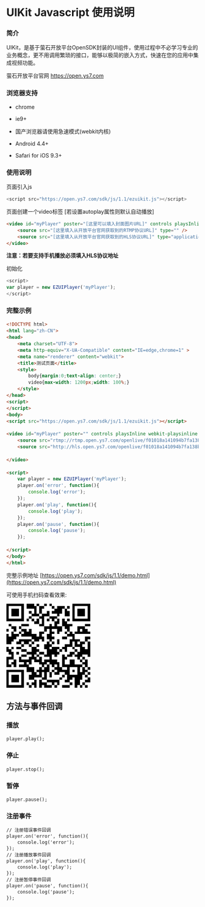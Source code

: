 # UIKit Javascript 使用说明  

### 简介
UIKit，是基于萤石开放平台OpenSDK封装的UI组件，使用过程中不必学习专业的业务概念，更不用调用繁琐的接口，能够以极简的嵌入方式，快速在您的应用中集成视频功能。

萤石开放平台官网 https://open.ys7.com


### 浏览器支持

- chrome
- ie9+
- 国产浏览器请使用急速模式(webkit内核)

- Android 4.4+
- Safari for iOS 9.3+


### 使用说明
页面引入js

```js
<script src="https://open.ys7.com/sdk/js/1.1/ezuikit.js"></script>
```
页面创建一个video标签 [若设置autoplay属性则默认自动播放]
```html
<video id="myPlayer" poster="[这里可以填入封面图片URL]" controls playsInline webkit-playsinline [autoplay]>
    <source src="[这里填入从开放平台官网获取到的RTMP协议URL]" type="" />
    <source src="[这里填入从开放平台官网获取到的HLS协议URL]" type="application/x-mpegURL" />
</video>
```
**注意：若要支持手机播放必须填入HLS协议地址**

初始化
```js
<script>
var player = new EZUIPlayer('myPlayer');
</script>
```


### 完整示例

```html
<!DOCTYPE html>
<html lang="zh-CN">
<head>
    <meta charset="UTF-8">
    <meta http-equiv="X-UA-Compatible" content="IE=edge,chrome=1" >
    <meta name="renderer" content="webkit">
    <title>测试页面</title>
    <style>
        body{margin:0;text-align: center;}
        video{max-width: 1200px;width: 100%;}
    </style>
</head>
<script>
</script>
<body>
<script src="https://open.ys7.com/sdk/js/1.1/ezuikit.js"></script>

<video id="myPlayer" poster="" controls playsInline webkit-playsinline autoplay>
    <source src="rtmp://rtmp.open.ys7.com/openlive/f01018a141094b7fa138b9d0b856507b" type="" />
    <source src="http://hls.open.ys7.com/openlive/f01018a141094b7fa138b9d0b856507b.m3u8" type="application/x-mpegURL" />

</video>

<script>
    var player = new EZUIPlayer('myPlayer');
    player.on('error', function(){
        console.log('error');
    });
    player.on('play', function(){
        console.log('play');
    });
    player.on('pause', function(){
        console.log('pause');
    });

</script>
</body>
</html>
```

完整示例地址 [https://open.ys7.com/sdk/js/1.1/demo.html](https://open.ys7.com/sdk/js/1.1/demo.html)

可使用手机扫码查看效果:

![](./js_demo.png)


## 方法与事件回调
### 播放
```
player.play();
```
### 停止
```
player.stop();
```
### 暂停
```
player.pause();
```
### 注册事件
```
// 注册错误事件回调
player.on('error', function(){
    console.log('error');
});
// 注册播放事件回调
player.on('play', function(){
    console.log('play');
});
// 注册暂停事件回调
player.on('pause', function(){
    console.log('pause');
});
```
